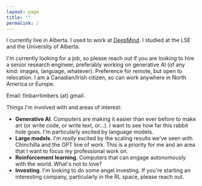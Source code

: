 ```yaml
---
layout: page
title: ""
permalink: /
---
```


I currently live in Alberta. I used to work at [DeepMind](www.deepmind.com). I studied at the LSE and the University of Alberta.

I'm currently looking for a job, so please reach out if you are looking to hire a senior research engineer, preferably working on generative AI (of any kind: images, language, whatever). Preference for remote, but open to relocation. I am a Canadian/Irish citizen, so can work anywhere in North America or Europe.

Email: finbarrtimbers (at) gmail.

Things I'm involved with and areas of interest:

- **Generative AI**. Computers are making it easier than ever before to make art (or write code, or write text, or...). I want to see how far this rabbit hole goes. I'm particularly excited by language models.
- **Large models**. I'm _really_ excited by the scaling results we've seen with Chinchilla and the GPT line of work. This is a priority for me and an area that I want to focus my professional work on.
- **Reinforcement learning**. Computers that can engage autonomously with the world. What's not to love? 
- **Investing**. I'm looking to do some angel investing. If you're starting an interesting company, particularly in the RL space, please reach out.
